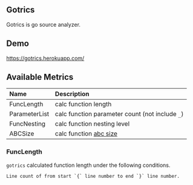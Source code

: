 ## Gotrics

Gotrics is go source analyzer.


## Demo

https://gotrics.herokuapp.com/


## Available Metrics

| Name           | Description                                             |
|:---------------|:--------------------------------------------------------|
| FuncLength     | calc function length                                    |
| ParameterList  | calc function parameter count (not include `_`)         |
| FuncNesting    | calc function nesting level                             |
| ABCSize        | calc function [abc size](http://wiki.c2.com/?AbcMetric) |


### FuncLength

`gotrics` calculated function length under the following conditions.

```
Line count of from start `{` line number to end `}` line number.
```